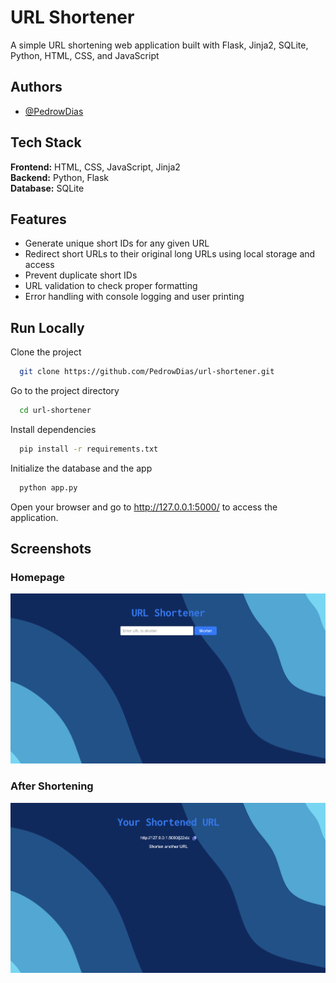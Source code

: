 
# URL Shortener

A simple URL shortening web application built with Flask, Jinja2, SQLite, Python, HTML, CSS, and JavaScript

## Authors

- [@PedrowDias](https://github.com/PedrowDias)

## Tech Stack

**Frontend:** HTML, CSS, JavaScript, Jinja2  
**Backend:** Python, Flask  
**Database:** SQLite
## Features

- Generate unique short IDs for any given URL
- Redirect short URLs to their original long URLs using local storage and access
- Prevent duplicate short IDs
- URL validation to check proper formatting
- Error handling with console logging and user printing


## Run Locally

Clone the project

```bash
  git clone https://github.com/PedrowDias/url-shortener.git
```

Go to the project directory

```bash
  cd url-shortener
```

Install dependencies

```bash
  pip install -r requirements.txt 
```

Initialize the database and the app

```bash
  python app.py
```

Open your browser and go to http://127.0.0.1:5000/ to access the application.

## Screenshots

### Homepage
![Homepage](screenshots/homepage.png)

### After Shortening
![Shortened URL Page](screenshots/result_page.png)
